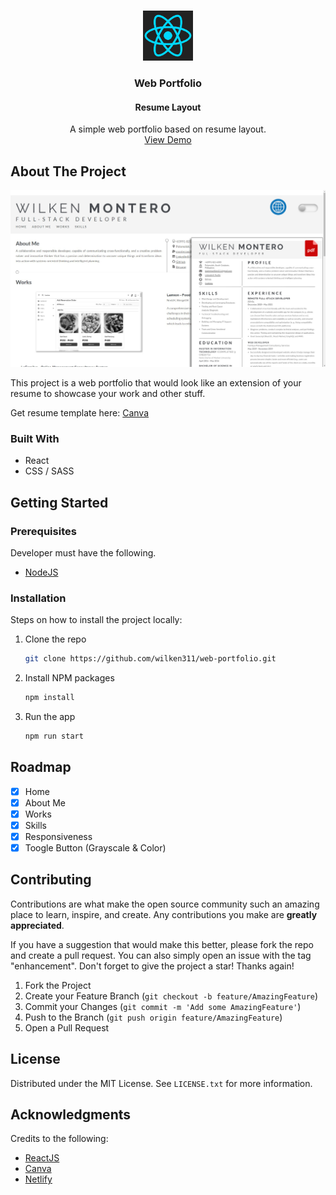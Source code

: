 <a name="readme-top"></a>

<!-- PROJECT LOGO -->
<br />
<div align="center">
  
  <img src="public/images/react.png" alt="Logo" width="80" height="80">
  <h3 align="center">Web Portfolio</h3>
  <h4>Resume Layout</h4>

  <p align="center">
    A simple web portfolio based on resume layout.
    <br/>
    <a href="http://wilkenmontero.netlify.app/">View Demo</a>
 </p>
   
</div>

<!-- ABOUT THE PROJECT -->

## About The Project

![Product Name Screen Shot][product-screenshot]

This project is a web portfolio that would look like an extension of your resume to showcase your work and other stuff.
<br/>

Get resume template here: [Canva](https://www.canva.com/templates/EAE8mhdnw_g-grey-clean-cv-resume-photo/)

### Built With

- React
- CSS / SASS

<!-- GETTING STARTED -->

## Getting Started

### Prerequisites

Developer must have the following.

- [NodeJS](https://nodejs.org/en)

### Installation

Steps on how to install the project locally:

1. Clone the repo
   ```sh
   git clone https://github.com/wilken311/web-portfolio.git
   ```
2. Install NPM packages
   ```sh
   npm install
   ```
3. Run the app
   ```js
   npm run start
   ```

<!-- ROADMAP -->

## Roadmap

- [x] Home
- [x] About Me
- [x] Works
- [x] Skills
- [x] Responsiveness
- [x] Toogle Button (Grayscale & Color)

<!-- CONTRIBUTING -->

## Contributing

Contributions are what make the open source community such an amazing place to learn, inspire, and create. Any contributions you make are **greatly appreciated**.

If you have a suggestion that would make this better, please fork the repo and create a pull request. You can also simply open an issue with the tag "enhancement".
Don't forget to give the project a star! Thanks again!

1. Fork the Project
2. Create your Feature Branch (`git checkout -b feature/AmazingFeature`)
3. Commit your Changes (`git commit -m 'Add some AmazingFeature'`)
4. Push to the Branch (`git push origin feature/AmazingFeature`)
5. Open a Pull Request

<!-- LICENSE -->

## License

Distributed under the MIT License. See `LICENSE.txt` for more information.

<!-- ACKNOWLEDGMENTS -->

## Acknowledgments

Credits to the following:

- [ReactJS](https://legacy.reactjs.org/)
- [Canva](https://www.canva.com/templates/EAE8mhdnw_g-grey-clean-cv-resume-photo/)
- [Netlify](https://www.netlify.com/)

[product-screenshot]: public/images/Screenshots.jpg
